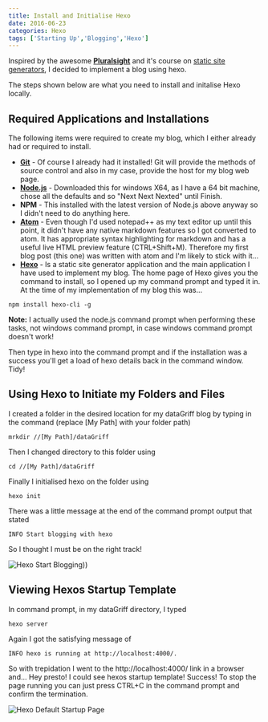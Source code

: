 ```yaml
---
title: Install and Initialise Hexo
date: 2016-06-23
categories: Hexo
tags: ['Starting Up','Blogging','Hexo']
---
```


Inspired by the awesome **[Pluralsight](https://www.pluralsight.com/ "Pluralsight")** and it's course on [static site generators](http://www.staticgen.com/ "Title"), I decided to implement a blog using hexo.

The steps shown below are what you need to install and initalise Hexo locally.

## Required Applications and Installations

The following items were required to create my blog, which I either already had or required to install.

* **[Git](https://git-scm.com/downloads "Git")**  - Of course I already had it installed! Git will provide the methods of source control and also in my case, provide the host for my blog web page.
* **[Node.js](https://nodejs.org/en/ "Node.js")** - Downloaded this for windows X64, as I have a 64 bit machine, chose all the defaults and so "Next Next Nexted" until Finish.
* **NPM** - This installed with the latest version of Node.js above anyway so I didn't need to do anything here.
* **[Atom](https://atom.io/ "Atom")**  - Even though I'd used notepad++ as my text editor up until this point, it didn't have any native markdown features so I got converted to atom. It has appropriate syntax highlighting for markdown and has a useful live HTML preview feature (CTRL+Shift+M). Therefore my first blog post (this one) was written with atom and I'm likely to stick with it...
* **[Hexo](https://hexo.io/ "Hexo")** - Is a static site generator application and the main application I have used to implement my blog. The home page of Hexo gives you the command to install, so I opened up my command prompt and typed it in. At the time of my implementation of my blog this was...
```
npm install hexo-cli -g
```
**Note:** I actually used the node.js command prompt when performing these tasks, not windows command prompt, in case windows command prompt doesn't work!

Then type in hexo into the command prompt and if the installation was a success you'll get a load of hexo details back in the command window. Tidy!

## Using Hexo to Initiate my Folders and Files
I created a folder in the desired location for my dataGriff blog by typing in the command (replace [My Path] with your folder path)
```
mrkdir //[My Path]/dataGriff
```
Then I changed directory to this folder using
```
cd //[My Path]/dataGriff
```
Finally I initialised hexo on the folder using
```
hexo init
```
There was a little message at the end of the command prompt output that stated
```
INFO Start blogging with hexo
```
So I thought I must be on the right track!

![Hexo Start Blogging](/images/HexoStartBlogging.png)))

## Viewing Hexos Startup Template
In command prompt, in my dataGriff directory, I typed
```
hexo server
```
Again I got the satisfying message of
```
INFO hexo is running at http://localhost:4000/.
```
So with trepidation I went to the http://localhost:4000/ link in a browser and...
Hey presto! I could see hexos startup template! Success!
To stop the page running you can just press CTRL+C in the command prompt and confirm the termination.

![Hexo Default Startup Page](/images/HexoDefault.png)
